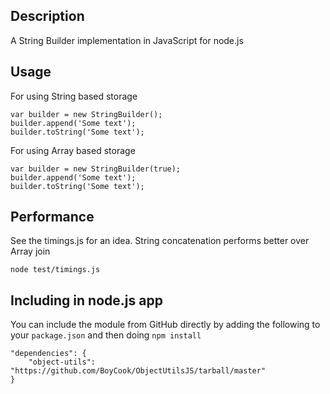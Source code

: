 ## Description
A String Builder implementation in JavaScript for node.js

## Usage

For using String based storage

    var builder = new StringBuilder();
    builder.append('Some text');
    builder.toString('Some text');

For using Array based storage

    var builder = new StringBuilder(true);
    builder.append('Some text');
    builder.toString('Some text');

## Performance
See the timings.js for an idea. String concatenation performs better over Array join

    node test/timings.js

## Including in node.js app

You can include the module from GitHub directly by adding the following to your `package.json` and then doing `npm install`

    "dependencies": {
        "object-utils": "https://github.com/BoyCook/ObjectUtilsJS/tarball/master"
    }


